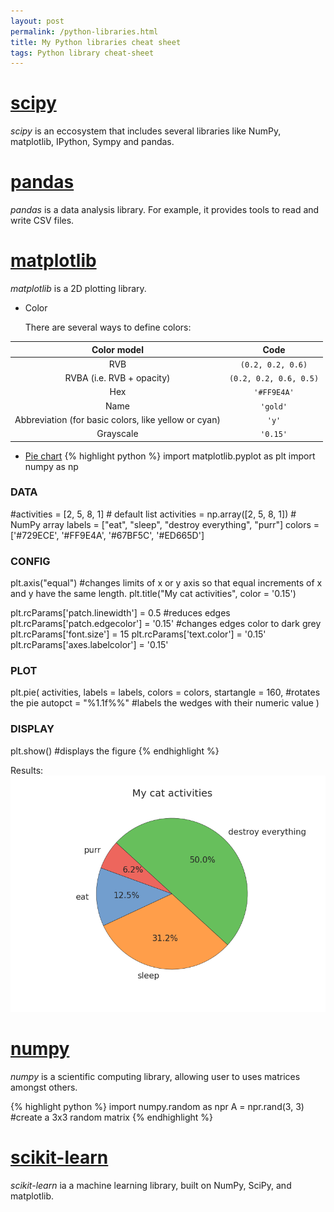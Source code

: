 ```yaml
---
layout: post
permalink: /python-libraries.html
title: My Python libraries cheat sheet
tags: Python library cheat-sheet
---
```

# [scipy](http://www.scipy.org/)
*scipy* is an eccosystem that includes several libraries like NumPy, matplotlib, IPython, Sympy and pandas.

# [pandas](http://pandas.pydata.org/)
*pandas* is a data analysis library. For example, it provides tools to read and write CSV files.

# [matplotlib](http://matplotlib.org)
*matplotlib* is a 2D plotting library.

* Color

  There are several ways to define colors:

Color model|Code 
:---:|:---:
RVB|`(0.2, 0.2, 0.6)`
RVBA (i.e. RVB + opacity)|`(0.2, 0.2, 0.6, 0.5)`
Hex|`'#FF9E4A'`
Name|`'gold'`
Abbreviation (for basic colors, like yellow or cyan)|`'y'`
Grayscale|`'0.15'`


* [Pie chart](http://matplotlib.org/api/pyplot_api.html?highlight=pie#matplotlib.pyplot.pie)
{% highlight python %}
import matplotlib.pyplot as plt
import numpy as np

### DATA 
#activities = [2, 5, 8, 1]          # default list
activities = np.array([2, 5, 8, 1]) # NumPy array
labels = ["eat", "sleep", "destroy everything", "purr"]
colors = ['#729ECE', '#FF9E4A', '#67BF5C', '#ED665D']

### CONFIG
plt.axis("equal") #changes limits of x or y axis so that equal increments of x and y have the same length.
plt.title("My cat activities", color = '0.15')

plt.rcParams['patch.linewidth'] = 0.5       #reduces edges
plt.rcParams['patch.edgecolor'] = '0.15'    #changes edges color to dark grey
plt.rcParams['font.size'] = 15
plt.rcParams['text.color'] = '0.15'
plt.rcParams['axes.labelcolor'] = '0.15'

### PLOT
plt.pie(
activities,
labels = labels,
colors = colors,
startangle = 160,   #rotates the pie
autopct = "%1.1f%%" #labels the wedges with their numeric value
)

### DISPLAY
plt.show() #displays the figure
{% endhighlight %}

Results:
![cat](/downloads/cat-activities.png "My cat activities")

# [numpy](http://www.numpy.org/)
*numpy* is a scientific computing library, allowing user to uses matrices amongst others.

{% highlight python %}
import numpy.random as npr
A = npr.rand(3, 3) #create a 3x3 random matrix
{% endhighlight %}

# [scikit-learn](http://scikit-learn.org/)
*scikit-learn* ia a machine learning library, built on NumPy, SciPy, and matplotlib.
